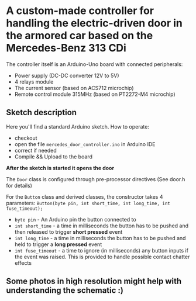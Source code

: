 # A custom-made controller for handling the electric-driven door in the armored car based on the Mercedes-Benz 313 CDi 

The controller itself is an Arduino-Uno board with connected peripherals:
- Power supply (DC-DC converter 12V to 5V)
- 4 relays module
- The current sensor (based on ACS712 microchip)
- Remote control module 315MHz (based on PT2272-M4 microchip)

## Sketch description

Here you'll find a standard Arduino sketch. How to operate:
- checkout
- open the file `mercedes_door_controller.ino` in Arduino IDE
- correct if needed
- Compile && Upload to the board

**After the sketch is started it opens the door**

The `Door` class is configured through pre-processor directives (See door.h for details)

For the `Button` class and derived classes, the constructor takes 4 parameters:
`Button(byte pin, int short_time, int long_time, int fuse_timeout);`

- `byte pin` - An Arduino pin the button connected to
- `int short_time` - a time in milliseconds the button has to be pushed and then released to trigger **short pressed** event
- `int long_time` - a time in milliseconds the button has to be pushed and held to trigger a **long pressed** event 
- `int fuse_timeout` - a time to ignore (in milliseconds) any button inputs if the event was raised. This is provided to handle possible contact chatter effects

## Some photos in high resolution might help with understanding the schematic :)
